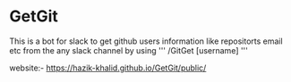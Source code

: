 # GetGit
  This is a bot for slack to get github users information like repositorts email etc from the any slack channel by using
'''
  /GitGet [username]
  '''

website:- https://hazik-khalid.github.io/GetGit/public/
